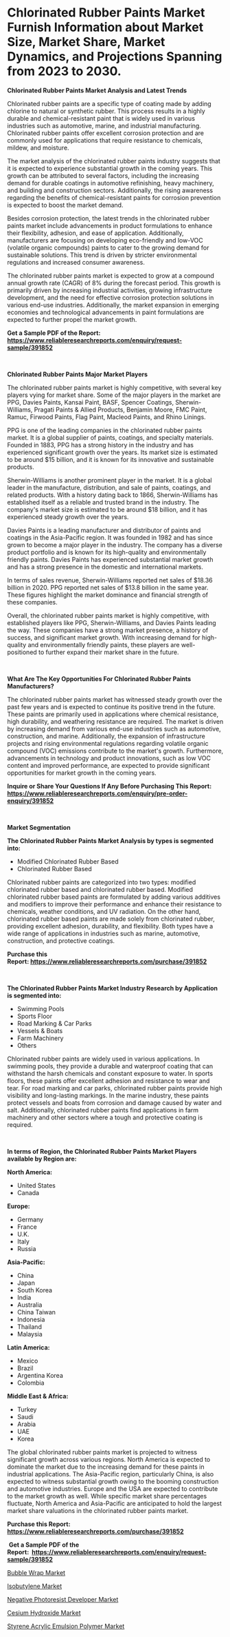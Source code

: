 <p><h1>Chlorinated Rubber Paints Market Furnish Information about Market Size, Market Share, Market Dynamics, and Projections Spanning from 2023 to 2030.</h1></p><p><strong>Chlorinated Rubber Paints Market Analysis and Latest Trends</strong></p>
<p><p>Chlorinated rubber paints are a specific type of coating made by adding chlorine to natural or synthetic rubber. This process results in a highly durable and chemical-resistant paint that is widely used in various industries such as automotive, marine, and industrial manufacturing. Chlorinated rubber paints offer excellent corrosion protection and are commonly used for applications that require resistance to chemicals, mildew, and moisture.</p><p>The market analysis of the chlorinated rubber paints industry suggests that it is expected to experience substantial growth in the coming years. This growth can be attributed to several factors, including the increasing demand for durable coatings in automotive refinishing, heavy machinery, and building and construction sectors. Additionally, the rising awareness regarding the benefits of chemical-resistant paints for corrosion prevention is expected to boost the market demand.</p><p>Besides corrosion protection, the latest trends in the chlorinated rubber paints market include advancements in product formulations to enhance their flexibility, adhesion, and ease of application. Additionally, manufacturers are focusing on developing eco-friendly and low-VOC (volatile organic compounds) paints to cater to the growing demand for sustainable solutions. This trend is driven by stricter environmental regulations and increased consumer awareness.</p><p>The chlorinated rubber paints market is expected to grow at a compound annual growth rate (CAGR) of 8% during the forecast period. This growth is primarily driven by increasing industrial activities, growing infrastructure development, and the need for effective corrosion protection solutions in various end-use industries. Additionally, the market expansion in emerging economies and technological advancements in paint formulations are expected to further propel the market growth.</p></p>
<p><strong>Get a Sample PDF of the Report:&nbsp; <a href="https://www.reliableresearchreports.com/enquiry/request-sample/391852">https://www.reliableresearchreports.com/enquiry/request-sample/391852</a></strong></p>
<p>&nbsp;</p>
<p><strong>Chlorinated Rubber Paints Major Market Players</strong></p>
<p><p>The chlorinated rubber paints market is highly competitive, with several key players vying for market share. Some of the major players in the market are PPG, Davies Paints, Kansai Paint, BASF, Spencer Coatings, Sherwin-Williams, Pragati Paints & Allied Products, Benjamin Moore, FMC Paint, Ramuc, Firwood Paints, Flag Paint, Macleod Paints, and Rhino Linings.</p><p>PPG is one of the leading companies in the chlorinated rubber paints market. It is a global supplier of paints, coatings, and specialty materials. Founded in 1883, PPG has a strong history in the industry and has experienced significant growth over the years. Its market size is estimated to be around $15 billion, and it is known for its innovative and sustainable products.</p><p>Sherwin-Williams is another prominent player in the market. It is a global leader in the manufacture, distribution, and sale of paints, coatings, and related products. With a history dating back to 1866, Sherwin-Williams has established itself as a reliable and trusted brand in the industry. The company's market size is estimated to be around $18 billion, and it has experienced steady growth over the years.</p><p>Davies Paints is a leading manufacturer and distributor of paints and coatings in the Asia-Pacific region. It was founded in 1982 and has since grown to become a major player in the industry. The company has a diverse product portfolio and is known for its high-quality and environmentally friendly paints. Davies Paints has experienced substantial market growth and has a strong presence in the domestic and international markets.</p><p>In terms of sales revenue, Sherwin-Williams reported net sales of $18.36 billion in 2020. PPG reported net sales of $13.8 billion in the same year. These figures highlight the market dominance and financial strength of these companies.</p><p>Overall, the chlorinated rubber paints market is highly competitive, with established players like PPG, Sherwin-Williams, and Davies Paints leading the way. These companies have a strong market presence, a history of success, and significant market growth. With increasing demand for high-quality and environmentally friendly paints, these players are well-positioned to further expand their market share in the future.</p></p>
<p>&nbsp;</p>
<p><strong>What Are The Key Opportunities For Chlorinated Rubber Paints Manufacturers?</strong></p>
<p><p>The chlorinated rubber paints market has witnessed steady growth over the past few years and is expected to continue its positive trend in the future. These paints are primarily used in applications where chemical resistance, high durability, and weathering resistance are required. The market is driven by increasing demand from various end-use industries such as automotive, construction, and marine. Additionally, the expansion of infrastructure projects and rising environmental regulations regarding volatile organic compound (VOC) emissions contribute to the market's growth. Furthermore, advancements in technology and product innovations, such as low VOC content and improved performance, are expected to provide significant opportunities for market growth in the coming years.</p></p>
<p><strong>Inquire or Share Your Questions If Any Before Purchasing This Report: <a href="https://www.reliableresearchreports.com/enquiry/pre-order-enquiry/391852">https://www.reliableresearchreports.com/enquiry/pre-order-enquiry/391852</a></strong></p>
<p>&nbsp;</p>
<p><strong>Market Segmentation</strong></p>
<p><strong>The Chlorinated Rubber Paints Market Analysis by types is segmented into:</strong></p>
<p><ul><li>Modified Chlorinated Rubber Based</li><li>Chlorinated Rubber Based</li></ul></p>
<p><p>Chlorinated rubber paints are categorized into two types: modified chlorinated rubber based and chlorinated rubber based. Modified chlorinated rubber based paints are formulated by adding various additives and modifiers to improve their performance and enhance their resistance to chemicals, weather conditions, and UV radiation. On the other hand, chlorinated rubber based paints are made solely from chlorinated rubber, providing excellent adhesion, durability, and flexibility. Both types have a wide range of applications in industries such as marine, automotive, construction, and protective coatings.</p></p>
<p><strong>Purchase this Report:&nbsp;<a href="https://www.reliableresearchreports.com/purchase/391852">https://www.reliableresearchreports.com/purchase/391852</a></strong></p>
<p>&nbsp;</p>
<p><strong>The Chlorinated Rubber Paints Market Industry Research by Application is segmented into:</strong></p>
<p><ul><li>Swimming Pools</li><li>Sports Floor</li><li>Road Marking & Car Parks</li><li>Vessels & Boats</li><li>Farm Machinery</li><li>Others</li></ul></p>
<p><p>Chlorinated rubber paints are widely used in various applications. In swimming pools, they provide a durable and waterproof coating that can withstand the harsh chemicals and constant exposure to water. In sports floors, these paints offer excellent adhesion and resistance to wear and tear. For road marking and car parks, chlorinated rubber paints provide high visibility and long-lasting markings. In the marine industry, these paints protect vessels and boats from corrosion and damage caused by water and salt. Additionally, chlorinated rubber paints find applications in farm machinery and other sectors where a tough and protective coating is required.</p></p>
<p>&nbsp;</p>
<p><strong>In terms of Region, the Chlorinated Rubber Paints Market Players available by Region are:</strong></p>
<p>
    <p> <strong> North America: </strong>
        <ul>
            <li>United States</li>
            <li>Canada</li>
        </ul>
        </p> 
    <p> <strong> Europe: </strong>
        <ul>
            <li>Germany</li>
            <li>France</li>
            <li>U.K.</li>
            <li>Italy</li>
            <li>Russia</li>
        </ul>
        </p> 
    <p> <strong> Asia-Pacific: </strong>
        <ul>
            <li>China</li>
            <li>Japan</li>
            <li>South Korea</li>
            <li>India</li>
            <li>Australia</li>
            <li>China Taiwan</li>
            <li>Indonesia</li>
            <li>Thailand</li>
            <li>Malaysia</li>
        </ul>
        </p> 
    <p> <strong> Latin America: </strong>
        <ul>
            <li>Mexico</li>
            <li>Brazil</li>
            <li>Argentina Korea</li>
            <li>Colombia</li>
        </ul>
        </p> 
    <p> <strong> Middle East & Africa: </strong>
        <ul>
            <li>Turkey</li>
            <li>Saudi</li>
            <li>Arabia</li>
            <li>UAE</li>
            <li>Korea</li>
        </ul>
    </p>
    </p>
<p><p>The global chlorinated rubber paints market is projected to witness significant growth across various regions. North America is expected to dominate the market due to the increasing demand for these paints in industrial applications. The Asia-Pacific region, particularly China, is also expected to witness substantial growth owing to the booming construction and automotive industries. Europe and the USA are expected to contribute to the market growth as well. While specific market share percentages fluctuate, North America and Asia-Pacific are anticipated to hold the largest market share valuations in the chlorinated rubber paints market.</p></p>
<p><strong>Purchase this Report: <a href="https://www.reliableresearchreports.com/purchase/391852">https://www.reliableresearchreports.com/purchase/391852</a></strong></p>
<p>&nbsp;<strong>Get a Sample PDF of the Report:&nbsp;&nbsp;<a href="https://www.reliableresearchreports.com/enquiry/request-sample/391852">https://www.reliableresearchreports.com/enquiry/request-sample/391852</a></strong></p>
<p><strong></strong></p>
<p><p><a href="https://medium.com/@marcellakin2023/decoding-bubble-wrap-market-metrics-market-share-trends-and-growth-patterns-00a295981ad8">Bubble Wrap Market</a></p><p><a href="https://medium.com/@caligoldner/isobutylene-market-report-reveals-the-latest-trends-and-growth-opportunities-of-this-market-d841537a4e1d">Isobutylene Market</a></p><p><a href="https://medium.com/@mariliehowe/negative-photoresist-developer-market-trends-and-market-analysis-forecasted-for-period-2023-2030-c5f5c37d0a6f">Negative Photoresist Developer Market</a></p><p><a href="https://medium.com/@austynlemke1988/cesium-hydroxide-nbsp-market-focuses-on-market-share-size-and-projected-forecast-till-2030-1b2ad4851229">Cesium Hydroxide Market</a></p><p><a href="https://medium.com/@dessiefadel/styrene-acrylic-emulsion-polymer-market-furnishes-information-on-market-share-market-trends-and-bef562b6de03">Styrene Acrylic Emulsion Polymer Market</a></p></p>